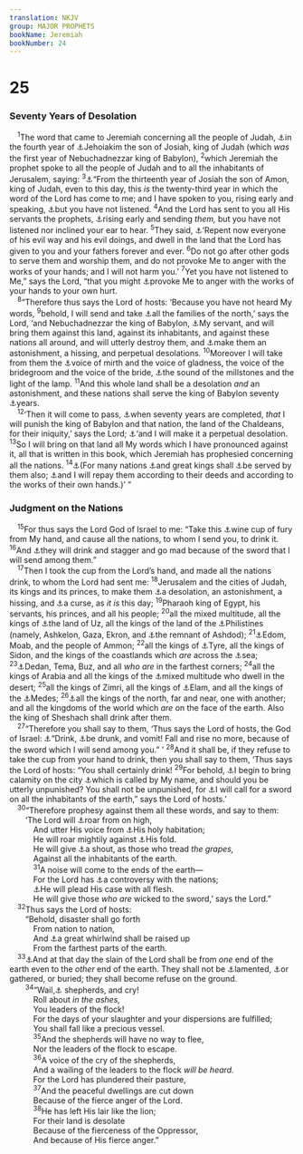 ```yaml
---
translation: NKJV
group: MAJOR PROPHETS
bookName: Jeremiah 
bookNumber: 24
---
```


<div class="title"><h1>25</h1><h3>Seventy Years of Desolation</h3></div>
<span class="verse gie_25_1"> <sup>1</sup>The word that came to Jeremiah concerning all the people of Judah, <a data-toggle="tooltip" data-placement="bottom" title="Jer. 36:1">⚓</a>in the fourth year of <a data-toggle="tooltip" data-placement="bottom" title="2 Kin. 24:1, 2; 2 Chr. 36:4–6; Dan. 1:1, 2">⚓</a>Jehoiakim the son of Josiah, king of Judah (which <i>was</i> the first year of Nebuchadnezzar king of Babylon), </span>
<span class="verse gie_25_2"><sup>2</sup>which Jeremiah the prophet spoke to all the people of Judah and to all the inhabitants of Jerusalem, saying: </span>
<span class="verse gie_25_3"><sup>3</sup><a data-toggle="tooltip" data-placement="bottom" title="Jer. 1:2">⚓</a>“From the thirteenth year of Josiah the son of Amon, king of Judah, even to this day, this <i>is</i> the twenty-third year in which the word of the Lord has come to me; and I have spoken to you, rising early and speaking, <a data-toggle="tooltip" data-placement="bottom" title="Jer. 7:13; 11:7, 8, 10">⚓</a>but you have not listened. </span>
<span class="verse gie_25_4"><sup>4</sup>And the Lord has sent to you all His servants the prophets, <a data-toggle="tooltip" data-placement="bottom" title="Jer. 7:13, 25">⚓</a>rising early and sending <i>them,</i> but you have not listened nor inclined your ear to hear. </span>
<span class="verse gie_25_5"><sup>5</sup>They said, <a data-toggle="tooltip" data-placement="bottom" title="2 Kin. 17:13; (Is. 55:6, 7); Jer. 18:11; Ezek. 18:30; (Jon. 3:8–10)">⚓</a>‘Repent now everyone of his evil way and his evil doings, and dwell in the land that the Lord has given to you and your fathers forever and ever. </span>
<span class="verse gie_25_6"><sup>6</sup>Do not go after other gods to serve them and worship them, and do not provoke Me to anger with the works of your hands; and I will not harm you.’ </span>
<span class="verse gie_25_7"><sup>7</sup>Yet you have not listened to Me,” says the Lord, “that you might <a data-toggle="tooltip" data-placement="bottom" title="Deut. 32:21; Jer. 7:19; 32:30">⚓</a>provoke Me to anger with the works of your hands to your own hurt.<br/></span>
<span class="verse gie_25_8"> <sup>8</sup>“Therefore thus says the Lord of hosts: ‘Because you have not heard My words, </span>
<span class="verse gie_25_9"><sup>9</sup>behold, I will send and take <a data-toggle="tooltip" data-placement="bottom" title="Jer. 1:15">⚓</a>all the families of the north,’ says the Lord, ‘and Nebuchadnezzar the king of Babylon, <a data-toggle="tooltip" data-placement="bottom" title="Is. 45:1; Jer. 27:6">⚓</a>My servant, and will bring them against this land, against its inhabitants, and against these nations all around, and will utterly destroy them, and <a data-toggle="tooltip" data-placement="bottom" title="Jer. 18:16">⚓</a>make them an astonishment, a hissing, and perpetual desolations. </span>
<span class="verse gie_25_10"><sup>10</sup>Moreover I will take from them the <a data-toggle="tooltip" data-placement="bottom" title="Is. 24:7–11; Jer. 7:34; 16:9; Ezek. 26:13; Hos. 2:11; Rev. 18:23">⚓</a>voice of mirth and the voice of gladness, the voice of the bridegroom and the voice of the bride, <a data-toggle="tooltip" data-placement="bottom" title="Eccl. 12:4; Is. 47:2">⚓</a>the sound of the millstones and the light of the lamp. </span>
<span class="verse gie_25_11"><sup>11</sup>And this whole land shall be a desolation <i>and</i> an astonishment, and these nations shall serve the king of Babylon seventy <a data-toggle="tooltip" data-placement="bottom" title="2 Chr. 36:21; Jer. 29:10; Dan. 9:2; Zech. 7:5">⚓</a>years.<br/></span>
<span class="verse gie_25_12"> <sup>12</sup>‘Then it will come to pass, <a data-toggle="tooltip" data-placement="bottom" title="2 Chr. 36:21, 22; Ezra 1:1; Jer. 29:10; Dan. 9:2">⚓</a>when seventy years are completed, <i>that</i> I will punish the king of Babylon and that nation, the land of the Chaldeans, for their iniquity,’ says the Lord; <a data-toggle="tooltip" data-placement="bottom" title="Is. 13:20; Jer. 50:3">⚓</a>‘and I will make it a perpetual desolation. </span>
<span class="verse gie_25_13"><sup>13</sup>So I will bring on that land all My words which I have pronounced against it, all that is written in this book, which Jeremiah has prophesied concerning all the nations. </span>
<span class="verse gie_25_14"><sup>14</sup><a data-toggle="tooltip" data-placement="bottom" title="Jer. 50:9; 51:27, 28">⚓</a>(For many nations <a data-toggle="tooltip" data-placement="bottom" title="Jer. 51:27">⚓</a>and great kings shall <a data-toggle="tooltip" data-placement="bottom" title="Jer. 27:7">⚓</a>be served by them also; <a data-toggle="tooltip" data-placement="bottom" title="Jer. 50:29; 51:6, 24">⚓</a>and I will repay them according to their deeds and according to the works of their own hands.)’ ”<br/></span>
<div class="title"><h3>Judgment on the Nations</h3></div>
<span class="verse gie_25_15"> <sup>15</sup>For thus says the Lord God of Israel to me: “Take this <a data-toggle="tooltip" data-placement="bottom" title="Job 21:20; Ps. 75:8; Is. 51:17; Rev. 14:10">⚓</a>wine cup of fury from My hand, and cause all the nations, to whom I send you, to drink it. </span>
<span class="verse gie_25_16"><sup>16</sup>And <a data-toggle="tooltip" data-placement="bottom" title="Jer. 51:7; Ezek. 23:34; Nah. 3:11">⚓</a>they will drink and stagger and go mad because of the sword that I will send among them.”<br/></span>
<span class="verse gie_25_17"> <sup>17</sup>Then I took the cup from the Lord’s hand, and made all the nations drink, to whom the Lord had sent me: </span>
<span class="verse gie_25_18"><sup>18</sup>Jerusalem and the cities of Judah, its kings and its princes, to make them <a data-toggle="tooltip" data-placement="bottom" title="Jer. 25:9, 11">⚓</a>a desolation, an astonishment, a hissing, and <a data-toggle="tooltip" data-placement="bottom" title="Jer. 24:9">⚓</a>a curse, as <i>it</i> <i>is</i> this day; </span>
<span class="verse gie_25_19"><sup>19</sup>Pharaoh king of Egypt, his servants, his princes, and all his people; </span>
<span class="verse gie_25_20"><sup>20</sup>all the mixed multitude, all the kings of <a data-toggle="tooltip" data-placement="bottom" title="Job 1:1; Lam. 4:21">⚓</a>the land of Uz, all the kings of the land of the <a data-toggle="tooltip" data-placement="bottom" title="Jer. 47:1–7; Ezek. 25:16, 17">⚓</a>Philistines (namely, Ashkelon, Gaza, Ekron, and <a data-toggle="tooltip" data-placement="bottom" title="Is. 20:1">⚓</a>the remnant of Ashdod); </span>
<span class="verse gie_25_21"><sup>21</sup><a data-toggle="tooltip" data-placement="bottom" title="Jer. 49:7">⚓</a>Edom, Moab, and the people of Ammon; </span>
<span class="verse gie_25_22"><sup>22</sup>all the kings of <a data-toggle="tooltip" data-placement="bottom" title="Jer. 47:4; Zech. 9:2–4">⚓</a>Tyre, all the kings of Sidon, and the kings of the coastlands which <i>are</i> across the <a data-toggle="tooltip" data-placement="bottom" title="Jer. 49:23">⚓</a>sea; </span>
<span class="verse gie_25_23"><sup>23</sup><a data-toggle="tooltip" data-placement="bottom" title="Is. 21:13; Jer. 49:7, 8">⚓</a>Dedan, Tema, Buz, and all <i>who</i> <i>are</i> in the farthest corners; </span>
<span class="verse gie_25_24"><sup>24</sup>all the kings of Arabia and all the kings of the <a data-toggle="tooltip" data-placement="bottom" title="Jer. 25:20; 50:37; Ezek. 30:5">⚓</a>mixed multitude who dwell in the desert; </span>
<span class="verse gie_25_25"><sup>25</sup>all the kings of Zimri, all the kings of <a data-toggle="tooltip" data-placement="bottom" title="Gen. 10:22; Is. 11:11; Jer. 49:34">⚓</a>Elam, and all the kings of the <a data-toggle="tooltip" data-placement="bottom" title="Is. 13:17; Jer. 51:11, 28">⚓</a>Medes; </span>
<span class="verse gie_25_26"><sup>26</sup><a data-toggle="tooltip" data-placement="bottom" title="Jer. 50:9">⚓</a>all the kings of the north, far and near, one with another; and all the kingdoms of the world which <i>are</i> on the face of the earth. Also the king of Sheshach shall drink after them.<br/></span>
<span class="verse gie_25_27"> <sup>27</sup>“Therefore you shall say to them, ‘Thus says the Lord of hosts, the God of Israel: <a data-toggle="tooltip" data-placement="bottom" title="Jer. 25:16; Hab. 2:16">⚓</a>“Drink, <a data-toggle="tooltip" data-placement="bottom" title="Is. 63:6">⚓</a>be drunk, and vomit! Fall and rise no more, because of the sword which I will send among you.” ’ </span>
<span class="verse gie_25_28"><sup>28</sup>And it shall be, if they refuse to take the cup from your hand to drink, then you shall say to them, ‘Thus says the Lord of hosts: “You shall certainly drink! </span>
<span class="verse gie_25_29"><sup>29</sup>For behold, <a data-toggle="tooltip" data-placement="bottom" title="(Prov. 11:31); Is. 10:12; Jer. 13:13; Ezek. 9:6; (Luke 23:31; 1 Pet. 4:17)">⚓</a>I begin to bring calamity on the city <a data-toggle="tooltip" data-placement="bottom" title="Dan. 9:18">⚓</a>which is called by My name, and should you be utterly unpunished? You shall not be unpunished, for <a data-toggle="tooltip" data-placement="bottom" title="Ezek. 38:21">⚓</a>I will call for a sword on all the inhabitants of the earth,” says the Lord of hosts.’<br/></span>
<span class="verse gie_25_30"> <sup>30</sup>“Therefore prophesy against them all these words, and say to them:<br/>  ‘The Lord will <a data-toggle="tooltip" data-placement="bottom" title="Is. 42:13; Joel 3:16; Amos 1:2">⚓</a>roar from on high,<br/>   And utter His voice from <a data-toggle="tooltip" data-placement="bottom" title="Ps. 11:4">⚓</a>His holy habitation;<br/>   He will roar mightily against <a data-toggle="tooltip" data-placement="bottom" title="1 Kin. 9:3; Ps. 132:14">⚓</a>His fold.<br/>   He will give <a data-toggle="tooltip" data-placement="bottom" title="Is. 16:9; Jer. 48:33">⚓</a>a shout, as those who tread <i>the</i> <i>grapes,</i><br/>   Against all the inhabitants of the earth.<br/></span>
<span class="verse gie_25_31">   <sup>31</sup>A noise will come to the ends of the earth—<br/>   For the Lord has <a data-toggle="tooltip" data-placement="bottom" title="Hos. 4:1; Mic. 6:2">⚓</a>a controversy with the nations;<br/>   <a data-toggle="tooltip" data-placement="bottom" title="Is. 66:16; Joel 3:2">⚓</a>He will plead His case with all flesh.<br/>   He will give those <i>who</i> <i>are</i> wicked to the sword,’ says the Lord.”<br/></span>
<span class="verse gie_25_32"> <sup>32</sup>Thus says the Lord of hosts:<br/>  “Behold, disaster shall go forth<br/>   From nation to nation,<br/>   And <a data-toggle="tooltip" data-placement="bottom" title="Jer. 23:19; 30:23">⚓</a>a great whirlwind shall be raised up<br/>   From the farthest parts of the earth.<br/></span>
<span class="verse gie_25_33"> <sup>33</sup><a data-toggle="tooltip" data-placement="bottom" title="Is. 34:2, 3; 66:16">⚓</a>And at that day the slain of the Lord shall be from <i>one</i> end of the earth even to the <i>other</i> end of the earth. They shall not be <a data-toggle="tooltip" data-placement="bottom" title="Jer. 16:4, 6; Ezek. 39:4, 17">⚓</a>lamented, <a data-toggle="tooltip" data-placement="bottom" title="Ps. 79:3; Jer. 8:2; Rev. 11:9">⚓</a>or gathered, or buried; they shall become refuse on the ground.<br/></span>
<span class="verse gie_25_34">  <sup>34</sup>“Wail,<a data-toggle="tooltip" data-placement="bottom" title="Jer. 4:8; 6:26; Ezek. 27:30">⚓</a> shepherds, and cry!<br/>   Roll about <i>in</i> <i>the</i> <i>ashes,</i><br/>   You leaders of the flock!<br/>   For the days of your slaughter and your dispersions are fulfilled;<br/>   You shall fall like a precious vessel.<br/></span>
<span class="verse gie_25_35">   <sup>35</sup>And the shepherds will have no way to flee,<br/>   Nor the leaders of the flock to escape.<br/></span>
<span class="verse gie_25_36">   <sup>36</sup>A voice of the cry of the shepherds,<br/>   And a wailing of the leaders to the flock <i>will</i> <i>be</i> <i>heard.</i><br/>   For the Lord has plundered their pasture,<br/></span>
<span class="verse gie_25_37">   <sup>37</sup>And the peaceful dwellings are cut down<br/>   Because of the fierce anger of the Lord.<br/></span>
<span class="verse gie_25_38">   <sup>38</sup>He has left His lair like the lion;<br/>   For their land is desolate<br/>   Because of the fierceness of the Oppressor,<br/>   And because of His fierce anger.”<br/></span>
